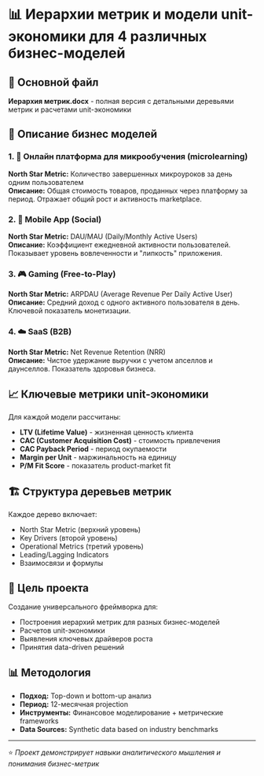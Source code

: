 # 📊 Иерархии метрик и модели unit-экономики для 4 различных бизнес-моделей

## 📄 Основной файл

**Иерархия метрик.docx** - полная версия с детальными деревьями метрик и расчетами unit-экономики

## 🎯 Описание бизнес моделей

### 1. 📱 Онлайн платформа для микрообучения (microlearning)
**North Star Metric:** Количество завершенных микроуроков за день одним пользователем  
**Описание:** Общая стоимость товаров, проданных через платформу за период. Отражает общий рост и активность marketplace.

### 2. 📱 Mobile App (Social)
**North Star Metric:** DAU/MAU (Daily/Monthly Active Users)  
**Описание:** Коэффициент ежедневной активности пользователей. Показывает уровень вовлеченности и "липкость" приложения.

### 3. 🎮 Gaming (Free-to-Play)
**North Star Metric:** ARPDAU (Average Revenue Per Daily Active User)  
**Описание:** Средний доход с одного активного пользователя в день. Ключевой показатель монетизации.

### 4. ☁️ SaaS (B2B)
**North Star Metric:** Net Revenue Retention (NRR)  
**Описание:** Чистое удержание выручки с учетом апселлов и даунселлов. Показатель здоровья бизнеса.

## 📈 Ключевые метрики unit-экономики

Для каждой модели рассчитаны:
- **LTV (Lifetime Value)** - жизненная ценность клиента
- **CAC (Customer Acquisition Cost)** - стоимость привлечения
- **CAC Payback Period** - период окупаемости
- **Margin per Unit** - маржинальность на единицу
- **P/M Fit Score** - показатель product-market fit

## 🏗️ Структура деревьев метрик

Каждое дерево включает:
- North Star Metric (верхний уровень)
- Key Drivers (второй уровень)
- Operational Metrics (третий уровень)
- Leading/Lagging Indicators
- Взаимосвязи и формулы

## 🎯 Цель проекта

Создание универсального фреймворка для:
- Построения иерархий метрик для разных бизнес-моделей
- Расчетов unit-экономики
- Выявления ключевых драйверов роста
- Принятия data-driven решений

## 📊 Методология

- **Подход:** Top-down и bottom-up анализ
- **Период:** 12-месячная projection
- **Инструменты:** Финансовое моделирование + метрические frameworks
- **Data Sources:** Synthetic data based on industry benchmarks

---

⭐ *Проект демонстрирует навыки аналитического мышления и понимания бизнес-метрик*

